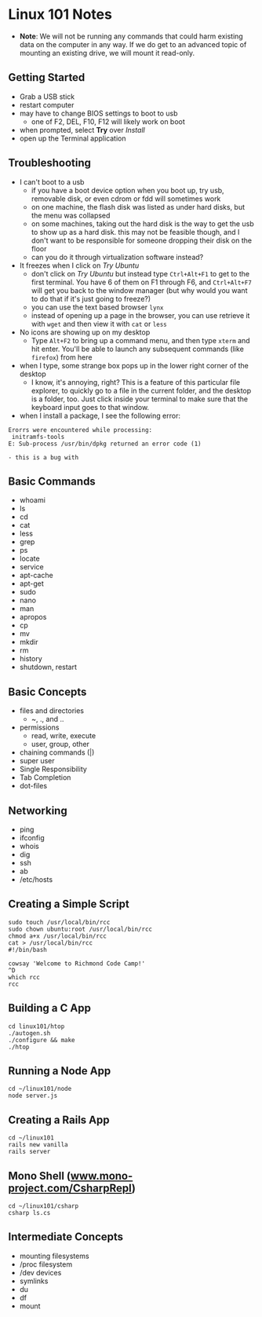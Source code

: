 Linux 101 Notes
===============

  * **Note**: We will not be running any commands that could harm existing data on the computer in any way. If we do get to an advanced topic of mounting an existing drive, we will mount it read-only.

Getting Started
---------------
  * Grab a USB stick
  * restart computer
  * may have to change BIOS settings to boot to usb
    - one of F2, DEL, F10, F12 will likely work on boot
  * when prompted, select **Try** over *Install*
  * open up the Terminal application

Troubleshooting
---------------
  * I can't boot to a usb
    - if you have a boot device option when you boot up, try usb, removable disk, or even cdrom or fdd will sometimes work
    - on one machine, the flash disk was listed as under hard disks, but the menu was collapsed
    - on some machines, taking out the hard disk is the way to get the usb to show up as a hard disk. this may not be feasible though, and I don't want to be responsible for someone dropping their disk on the floor
    - can you do it through virtualization software instead?
  * It freezes when I click on *Try Ubuntu*
    - don't click on *Try Ubuntu* but instead type `Ctrl+Alt+F1` to get to the first terminal. You have 6 of them on F1 through F6, and `Ctrl+Alt+F7` will get you back to the window manager (but why would you want to do that if it's just going to freeze?)
    - you can use the text based browser `lynx`
    - instead of opening up a page in the browser, you can use retrieve it with `wget` and then view it with `cat` or `less`
  * No icons are showing up on my desktop
    - Type `Alt+F2` to bring up a command menu, and then type `xterm` and hit enter. You'll be able to launch any subsequent commands (like `firefox`) from here
  * when I type, some strange box pops up in the lower right corner of the desktop
    - I know, it's annoying, right? This is a feature of this particular file explorer, to quickly go to a file in the current folder, and the desktop is a folder, too. Just click inside your terminal to make sure that the keyboard input goes to that window.
  * when I install a package, I see the following error:
```
Erorrs were encountered while processing:
 initramfs-tools
E: Sub-process /usr/bin/dpkg returned an error code (1)
```
    - this is a bug with 

Basic Commands
--------------
  * whoami
  * ls
  * cd
  * cat
  * less
  * grep
  * ps
  * locate
  * service
  * apt-cache
  * apt-get
  * sudo
  * nano
  * man
  * apropos
  * cp
  * mv
  * mkdir
  * rm
  * history
  * shutdown, restart

Basic Concepts
--------------
  * files and directories
    - ~, ., and ..
  * permissions
    - read, write, execute
    - user, group, other
  * chaining commands (|)
  * super user
  * Single Responsibility
  * Tab Completion
  * dot-files


Networking
----------
  * ping
  * ifconfig
  * whois
  * dig
  * ssh
  * ab
  * /etc/hosts


Creating a Simple Script
------------------------
```
sudo touch /usr/local/bin/rcc
sudo chown ubuntu:root /usr/local/bin/rcc
chmod a+x /usr/local/bin/rcc
cat > /usr/local/bin/rcc
#!/bin/bash

cowsay 'Welcome to Richmond Code Camp!'
^D
which rcc
rcc
```

Building a C App
----------------
```
cd linux101/htop
./autogen.sh
./configure && make
./htop
```

Running a Node App
-------------------
```
cd ~/linux101/node
node server.js
```

Creating a Rails App
--------------------
```
cd ~/linux101
rails new vanilla
rails server
```

Mono Shell (www.mono-project.com/CsharpRepl)
--------------------------------------------
```
cd ~/linux101/csharp
csharp ls.cs
```

Intermediate Concepts
---------------------
  * mounting filesystems
  * /proc filesystem
  * /dev devices
  * symlinks
  * du
  * df
  * mount


